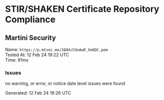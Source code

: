 # STIR/SHAKEN Certificate Repository Compliance

## Martini Security

Name: `https://p.mtsec.me/2884/CHxAwR_Xe6DC.pem`\
Tested At: 12 Feb 24 19:22 UTC\
Time: 91ms

### Issues

no warning, or error, or notice date level issues were found

Generated: 12 Feb 24 19:26 UTC